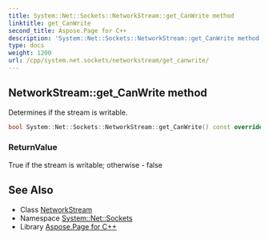 ```yaml
---
title: System::Net::Sockets::NetworkStream::get_CanWrite method
linktitle: get_CanWrite
second_title: Aspose.Page for C++
description: 'System::Net::Sockets::NetworkStream::get_CanWrite method. Determines if the stream is writable in C++.'
type: docs
weight: 1200
url: /cpp/system.net.sockets/networkstream/get_canwrite/
---
```

## NetworkStream::get_CanWrite method


Determines if the stream is writable.

```cpp
bool System::Net::Sockets::NetworkStream::get_CanWrite() const override
```


### ReturnValue

True if the stream is writable; otherwise - false

## See Also

* Class [NetworkStream](../)
* Namespace [System::Net::Sockets](../../)
* Library [Aspose.Page for C++](../../../)
